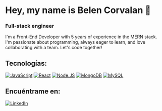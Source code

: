 # Hey, my name is Belen Corvalan 👋
### Full-stack engineer

I'm a Front-End Developer with 5 years of experience in the MERN stack. I'm passionate about programming, always eager to learn, and love collaborating with a team. Let's code together!

## Tecnologías:
[![JavaScript](https://img.shields.io/badge/JavaScript-F7DF1E?style=for-the-badge&logo=javascript&logoColor=white&labelColor=101010)]()
[![React](https://img.shields.io/badge/React-25cfe9?style=for-the-badge&logo=react&logoColor=white&labelColor=101010)]()
[![Node.JS](https://img.shields.io/badge/Node.JS-339933?style=for-the-badge&logo=node.js&logoColor=white&labelColor=101010)]()
[![MongoDB](https://img.shields.io/badge/MongoDB-47A248?style=for-the-badge&logo=mongodb&logoColor=white&labelColor=101010)]()
[![MySQL](https://img.shields.io/badge/MySQL-4479A1?style=for-the-badge&logo=mysql&logoColor=white&labelColor=101010)]()

## Encuéntrame en:
[![LinkedIn](https://img.shields.io/badge/LinkedIn-0077B5?style=for-the-badge&logo=linkedin&logoColor=white&labelColor=101010)]([https://www.linkedin.com/in/braismoure](https://www.linkedin.com/in/bcorvalanamil/)https://www.linkedin.com/in/bcorvalanamil/)
